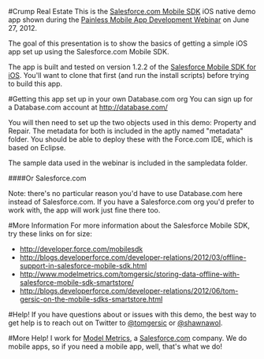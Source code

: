 #Crump Real Estate
This is the [Salesforce.com Mobile SDK](https://github.com/forcedotcom/SalesforceMobileSDK-iOS) iOS native demo app shown during the [Painless Mobile App Development Webinar](http://www.developerforce.com/events/webinars/2012-06-27/registration.php?d=70130000000scMv) on June 27, 2012.

The goal of this presentation is to show the basics of getting a simple iOS app set up using the Salesforce.com Mobile SDK.

The app is built and tested on version 1.2.2 of the [Salesforce Mobile SDK for iOS](https://github.com/forcedotcom/SalesforceMobileSDK-iOS). You'll want to clone that first (and run the install scripts) before trying to build this app.

#Getting this app set up in your own Database.com org
You can sign up for a Database.com account at http://database.com/

You will then need to set up the two objects used in this demo: Property and Repair. The metadata for both is included in the aptly named "metadata" folder. You should be able to deploy these with the Force.com IDE, which is based on Eclipse. 

The sample data used in the webinar is included in the sampledata folder.

####Or Salesforce.com

Note: there's no particular reason you'd have to use Database.com here instead of Salesforce.com. If you have a Salesforce.com org you'd prefer to work with, the app will work just fine there too.

#More Information
For more information about the Salesforce Mobile SDK, try these links on for size:

* http://developer.force.com/mobilesdk
* http://blogs.developerforce.com/developer-relations/2012/03/offline-support-in-salesforce-mobile-sdk.html
* http://www.modelmetrics.com/tomgersic/storing-data-offline-with-salesforce-mobile-sdk-smartstore/
* http://blogs.developerforce.com/developer-relations/2012/06/tom-gersic-on-the-mobile-sdks-smartstore.html

#Help!
If you have questions about or issues with this demo, the best way to get help is to reach out on Twitter to [@tomgersic](https://twitter.com/#!/tomgersic) or [@shawnawol](https://twitter.com/#!/shawnawol).

#More Help!
I work for [Model Metrics](http://www.modelmetrics.com/), a [Salesforce.com](http://www.salesforce.com) company. We do mobile apps, so if you need a mobile app, well, that's what we do!